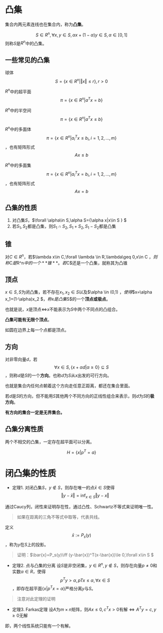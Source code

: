 # 凸集

集合内两元素连线也在集合内，称为**凸集**。

$$S\in R^n,\forall x, y \in S,\alpha x+(1-\alpha)y\in S,\alpha\in [0,1] $$
则称$S$是$R^n$中的凸集。

## 一些常见的凸集

球体$$S=\{x\in R^n|\Vert x\Vert\leq r \},r>0 $$

$R^n$中的超平面$$\pi=\{ x\in R^n|a^Tx=b \} $$

$R^n$中的半空间$$\pi=\{ x\in R^n|a^Tx\leq b \} $$

$R^n$中的多面体$$\pi=\{ x\in R^n|a_i^Tx\leq b_i,i=1,2,...,m \} $$，也有矩阵形式$$Ax\leq b $$

$R^n$中的多面集$$\pi=\{ x\in R^n|a_i^Tx= b_i,i=1,2,...,m \} $$，也有矩阵形式$$Ax= b $$

## 凸集的性质

1. 对凸集$S$，$\forall \alpha\in S,\alpha S=\{\alpha x|x\in S \} $
2. 若$S_1,S_2$都是凸集，则$S_1\cap S_2 ,S_1+S_2,S_1-S_2$都是凸集

## 锥

对$C\in R^n$，若$\lambda x\in C,\forall \lambda \in R,\lambda\geq 0,x\in C $，则称$C$是$R^n$中的一个**锥**。若$C$还是一个凸集，就称其为凸锥

## 顶点

$x\in S,S$为闭凸集，若不存在$x_1,x_2\in S$以及$\alpha \in (0,1) $，使得$$x=\alpha x_1+(1-\alpha)x_2 $$，称$x$是凸集$S$的一个**顶点或极点**。

也就是说，$x$是顶点$\iff$$x$不能表示为$S$中两个不同点的凸组合。

**凸集可能有无限个顶点**。

如圆在边界上每一个点都是顶点。

## 方向

对非零向量$d$，若$$\forall x\in S,\{x+\alpha d|\alpha\geq 0 \}\subseteq S $$，则称$d$是$S$的一个**方向**。也称$d$为$S$从$x$出发的可行方向。

也就是集合内任何点朝着这个方向走任意正距离，都还在集合里面。

若$d$是$S$的方向，但不能用$S$其他两个不同方向的正线性组合来表示，则$d$为$S$的**极方向**。

**有方向的集合一定是无界集合。**


## 凸集分离性质

两个不相交的凸集，一定存在超平面可以分离。

$$ H= \{x|p^T=a\} $$

# 闭凸集的性质

- 定理1.
对闭凸集$S$，$y\notin S$，则存在唯一的点$\bar{x}\in S$使得$$\Vert y-\bar{x}\Vert=\inf_{x\in S}{\Vert y-x\Vert} $$

通过Caucy列，闭性来证明存在性，通过凸性、Schwartz不等式来证明唯一性。

> 如果在距离的三角不等式中取等，代表共线。

定义$$\bar{x}:=P_s(y) $$，称为$y$在$S$上的投影。

> 证明：$\bar{x}=P_s(y)\iff (y-\bar{x})^T(x-\bar{x})\le 0,\forall x\in S $

- 定理2. 点与凸集的分离
设$S$是非空闭集，$y\in R^n,y\notin S$，则存在向量$p\neq 0$和实数$\alpha \in R$，使得$$p^Ty>\alpha,pTx\leq \alpha, \forall x\in S$$，即存在超平面$\{x|p^Tx=\alpha \}$严格分离$y$与$S$。

> 注意对此定理的证明

- 定理3. Farkas定理
设$A$为$m\times n$矩阵，则$Ax\leq 0,c^Tx> 0$有解$\iff A^Ty=c,y\geq 0$无解

即，两个线性系统只能有一个有解。
